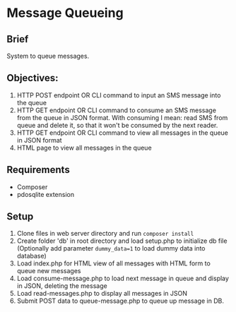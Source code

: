 # Message Queueing

## Brief
System to queue messages.

## Objectives:
1. HTTP POST endpoint OR CLI command to input an SMS message into the queue
2. HTTP GET endpoint OR CLI command to consume an SMS message from the queue in JSON format. With consuming I mean: read SMS from queue and delete it, so that it won't be consumed by the next reader.
3. HTTP GET endpoint OR CLI command to view all messages in the queue in JSON format
4. HTML page to view all messages in the queue

## Requirements
- Composer
- pdosqlite extension

## Setup
1. Clone files in web server directory and run `composer install`
2. Create folder 'db' in root directory and load setup.php to initialize db file (Optionally add parameter `dummy_data=1` to load dummy data into database)
3. Load index.php for HTML view of all messages with HTML form to queue new messages
4. Load consume-message.php to load next message in queue and display in JSON, deleting the message
5. Load read-messages.php to display all messages in JSON
6. Submit POST data to queue-message.php to queue up message in DB.

